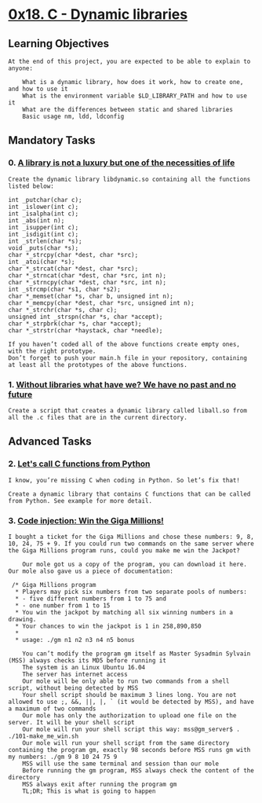 # [0x18. C - Dynamic libraries]()

## Learning Objectives

	At the end of this project, you are expected to be able to explain to anyone:

	    What is a dynamic library, how does it work, how to create one, and how to use it
	    What is the environment variable $LD_LIBRARY_PATH and how to use it
	    What are the differences between static and shared libraries
	    Basic usage nm, ldd, ldconfig

## Mandatory Tasks

### 0. [A library is not a luxury but one of the necessities of life]()

	Create the dynamic library libdynamic.so containing all the functions listed below:

	int _putchar(char c);
	int _islower(int c);
	int _isalpha(int c);
	int _abs(int n);
	int _isupper(int c);
	int _isdigit(int c);
	int _strlen(char *s);
	void _puts(char *s);
	char *_strcpy(char *dest, char *src);
	int _atoi(char *s);
	char *_strcat(char *dest, char *src);
	char *_strncat(char *dest, char *src, int n);
	char *_strncpy(char *dest, char *src, int n);
	int _strcmp(char *s1, char *s2);
	char *_memset(char *s, char b, unsigned int n);
	char *_memcpy(char *dest, char *src, unsigned int n);
	char *_strchr(char *s, char c);
	unsigned int _strspn(char *s, char *accept);
	char *_strpbrk(char *s, char *accept);
	char *_strstr(char *haystack, char *needle);

	If you haven’t coded all of the above functions create empty ones, with the right prototype.
	Don’t forget to push your main.h file in your repository, containing at least all the prototypes of the above functions.

### 1. [Without libraries what have we? We have no past and no future]()

	Create a script that creates a dynamic library called liball.so from all the .c files that are in the current directory.

## Advanced Tasks

### 2. [Let's call C functions from Python]()

	I know, you’re missing C when coding in Python. So let’s fix that!

	Create a dynamic library that contains C functions that can be called from Python. See example for more detail.

### 3. [Code injection: Win the Giga Millions!]()

	I bought a ticket for the Giga Millions and chose these numbers: 9, 8, 10, 24, 75 + 9. If you could run two commands on the same server where the Giga Millions program runs, could you make me win the Jackpot?

	    Our mole got us a copy of the program, you can download it here. Our mole also gave us a piece of documentation:

	 /* Giga Millions program                                                                                    
	  * Players may pick six numbers from two separate pools of numbers:                                                
	  * - five different numbers from 1 to 75 and                                                                       
	  * - one number from 1 to 15                                                                                       
	  * You win the jackpot by matching all six winning numbers in a drawing.                                           
	  * Your chances to win the jackpot is 1 in 258,890,850                                                             
	  *                                                                                                                 
	  * usage: ./gm n1 n2 n3 n4 n5 bonus

	    You can’t modify the program gm itself as Master Sysadmin Sylvain (MSS) always checks its MD5 before running it
	    The system is an Linux Ubuntu 16.04
	    The server has internet access
	    Our mole will be only able to run two commands from a shell script, without being detected by MSS
	    Your shell script should be maximum 3 lines long. You are not allowed to use ;, &&, ||, |, ` (it would be detected by MSS), and have a maximum of two commands
	    Our mole has only the authorization to upload one file on the server. It will be your shell script
	    Our mole will run your shell script this way: mss@gm_server$ . ./101-make_me_win.sh
	    Our mole will run your shell script from the same directory containing the program gm, exactly 98 seconds before MSS runs gm with my numbers: ./gm 9 8 10 24 75 9
	    MSS will use the same terminal and session than our mole
	    Before running the gm program, MSS always check the content of the directory
	    MSS always exit after running the program gm
	    TL;DR; This is what is going to happen

